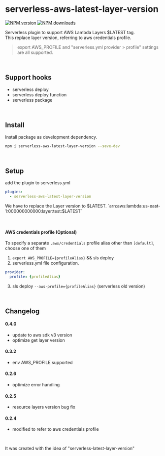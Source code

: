 # serverless-aws-latest-layer-version

[![NPM version](https://img.shields.io/npm/v/serverless-aws-latest-layer-version.svg)](https://www.npmjs.com/package/serverless-aws-latest-layer-version)
[![NPM downloads](https://img.shields.io/npm/dm/serverless-aws-latest-layer-version.svg)](https://www.npmjs.com/package/serverless-aws-latest-layer-version)

Serverless plugin to support AWS Lambda Layers $LATEST tag.   
This replace layer version, referring to aws credentials profile.      
> export AWS_PROFILE and "serverless.yml provider > profile" settings are all supported.

&nbsp;

## Support hooks
- serverless deploy
- serverless deploy function
- serverless package

&nbsp;

## Install

Install package as development dependency.

```bash
npm i serverless-aws-latest-layer-version --save-dev
```

&nbsp;

## Setup
add the plugin to serverless.yml

```yaml
plugins:
  - serverless-aws-latest-layer-version
```

We have to replace the Layer version to $LATEST.   
`arn:aws:lambda:us-east-1:000000000000:layer:test:$LATEST`

&nbsp;

#### AWS credentials profile (Optional)
To specify a separate `.aws/credentials` profile alias other than `[default]`, choose one of them   
1. `export AWS_PROFILE={profileAlias}` && sls deploy 
2. serverless.yml file configuration. 
```yaml
provider:
  profile: {profileAlias}
```
3. sls deploy `--aws-profile={profileAlias}`
(serverless old version)

&nbsp;

## Changelog

#### 0.4.0
- update to aws sdk v3 version
- optimize get layer version

#### 0.3.2
- env AWS_PROFILE supported

#### 0.2.6
- optimize error handling

#### 0.2.5
- resource layers version bug fix

#### 0.2.4
- modified to refer to aws credentials profile

&nbsp;
&nbsp;
&nbsp;

It was created with the idea of "serverless-latest-layer-version"   
